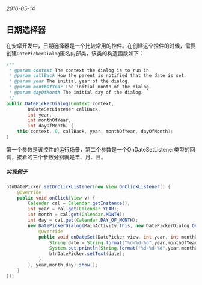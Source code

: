 ###### 2016-05-14  

## 日期选择器   
在安卓开发中，日期选择器是一个比较常用的控件。在创建这个控件的时候，需要创建` DatePickerDialog `匿名内部类，该类的构造函数如下：  
```java  
/**
 * @param context The context the dialog is to run in.
 * @param callBack How the parent is notified that the date is set.
 * @param year The initial year of the dialog.
 * @param monthOfYear The initial month of the dialog.
 * @param dayOfMonth The initial day of the dialog.
 */
public DatePickerDialog(Context context,
        OnDateSetListener callBack,
        int year,
        int monthOfYear,
        int dayOfMonth) {
    this(context, 0, callBack, year, monthOfYear, dayOfMonth);
}
```   
第一个参数是该控件的运行场景，第二个参数是一个OnDateSetListener类型的回调，接着的三个参数分别就是年、月、日。    

##### 实现例子  
```java   
btnDatePicker.setOnClickListener(new View.OnClickListener() {
    @Override
    public void onClick(View v) {
        Calendar cal = Calendar.getInstance();
        int year = cal.get(Calendar.YEAR);
        int month = cal.get(Calendar.MONTH);
        int day = cal.get(Calendar.DAY_OF_MONTH);
        new DatePickerDialog(MainActivity.this, new DatePickerDialog.OnDateSetListener() {
            @Override
            public void onDateSet(DatePicker view, int year, int monthOfYear, int dayOfMonth) {
                String date = String.format("%d-%d-%d",year,monthOfYear,dayOfMonth);
                System.out.println(String.format("%d-%d-%d",year,monthOfYear,dayOfMonth));
                btnDatePicker.setText(date);
            }
        }, year,month,day).show();
    }
});
```   

